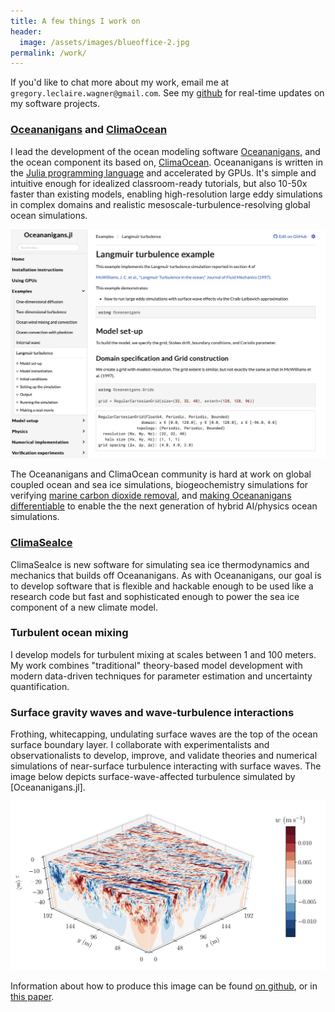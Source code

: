 ```yaml
---
title: A few things I work on
header:
  image: /assets/images/blueoffice-2.jpg
permalink: /work/
---
```


If you'd like to chat more about my work, email me at `gregory.leclaire.wagner@gmail.com`. 
See my [github] for real-time updates on my software projects.

### [Oceananigans] and [ClimaOcean]

I lead the development of the ocean modeling software [Oceananigans], and the ocean
component its based on, [ClimaOcean]. 
Oceananigans is written in the [Julia programming language][julia] and
accelerated by GPUs.
It's simple and intuitive enough for idealized classroom-ready tutorials,
but also 10-50x faster than existing models, enabling high-resolution large eddy simulations in complex domains
and realistic mesoscale-turbulence-resolving global ocean simulations.

![Oceananigans docs](/assets/figures/oceananigans_docs.png)

The Oceananigans and ClimaOcean community is hard at work on 
global coupled ocean and sea ice simulations, biogeochemistry simulations for verifying
[marine carbon dioxide removal], and [making Oceananigans differentiable] to enable the
the next generation of hybrid AI/physics ocean simulations.

### [ClimaSeaIce]

ClimaSeaIce is new software for simulating sea ice thermodynamics and mechanics that builds off Oceananigans.
As with Oceananigans, our goal is to develop software that is flexible and hackable enough to be used like a research code
but fast and sophisticated enough to power the sea ice component of a new climate model.

### Turbulent ocean mixing

I develop models for turbulent mixing at scales between 1 and 100 meters.
My work combines "traditional" theory-based model development
with modern data-driven techniques for parameter estimation and uncertainty quantification.

### Surface gravity waves and wave-turbulence interactions

Frothing, whitecapping, undulating surface waves are the top of the
ocean surface boundary layer. I collaborate with experimentalists and observationalists
to develop, improve, and validate theories and numerical simulations of near-surface
turbulence interacting with surface waves.
The image below depicts surface-wave-affected turbulence simulated by
[Oceananigans.jl].

![Forced growth](/assets/figures/forced_growth.png)

Information about how to produce this image can be found
[on github](https://github.com/glwagner/WaveTransmittedTurbulence.jl),
or in [this paper](https://glwagner.github.io/assets/pdf/near-inertial-waves-turbulence-growth-swell-preprint.pdf).

[Subsurface internal waves]: http://www.livescience.com/42459-huge-ocean-internal-waves-explained.html
[quasi-geostrophic eddies]: https://en.wikipedia.org/wiki/Geostrophic_current
[FourierFlows.jl]: https://github.com/FourierFlows/FourierFlows.jl
[Navid Constantinou]: http://www.navidconstantinou.com
[CliMa]: https://clima.caltech.edu
[julia]: https://julialang.org
[Oceananigans]: https://clima.github.io/OceananigansDocumentation/stable/
[ClimaSeaIce]: https://github.com/CliMA/ClimaSeaIce.jl
[ClimaOcean]: https://github.com/CliMA/ClimaOcean.jl
[github]: https://github.com/glwagner
[marine carbon dioxide removal]: https://www.whitehouse.gov/ostp/news-updates/2023/10/06/marine-carbon-dioxide-removal-potential-ways-to-harness-the-ocean-to-mitigate-climate-change/
[making Oceananigans differentiable]: https://dj4earth.github.io/

